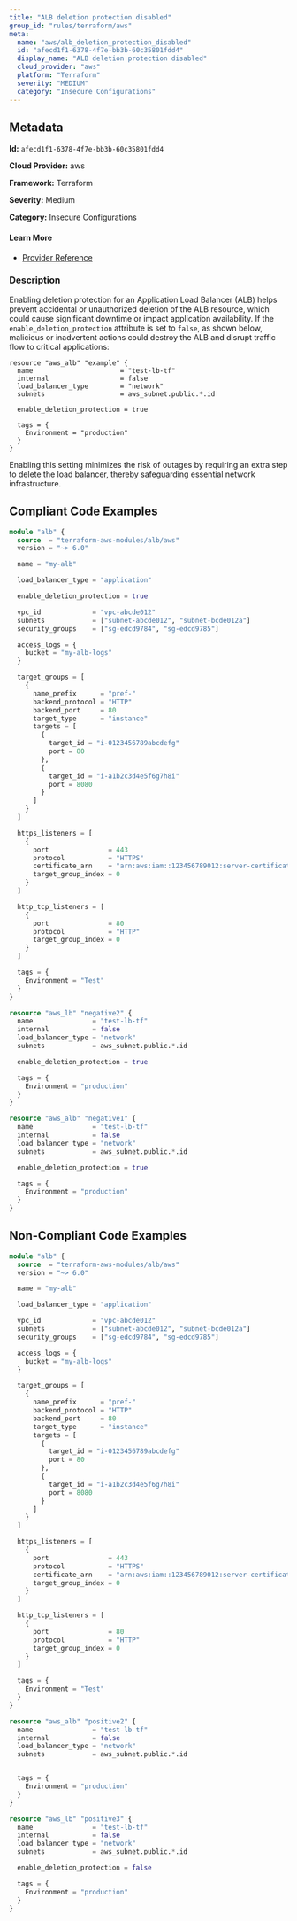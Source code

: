 ```yaml
---
title: "ALB deletion protection disabled"
group_id: "rules/terraform/aws"
meta:
  name: "aws/alb_deletion_protection_disabled"
  id: "afecd1f1-6378-4f7e-bb3b-60c35801fdd4"
  display_name: "ALB deletion protection disabled"
  cloud_provider: "aws"
  platform: "Terraform"
  severity: "MEDIUM"
  category: "Insecure Configurations"
---
```

## Metadata

**Id:** `afecd1f1-6378-4f7e-bb3b-60c35801fdd4`

**Cloud Provider:** aws

**Framework:** Terraform

**Severity:** Medium

**Category:** Insecure Configurations

#### Learn More

 - [Provider Reference](https://registry.terraform.io/providers/hashicorp/aws/latest/docs/resources/lb#enable_deletion_protection)

### Description

 Enabling deletion protection for an Application Load Balancer (ALB) helps prevent accidental or unauthorized deletion of the ALB resource, which could cause significant downtime or impact application availability. If the `enable_deletion_protection` attribute is set to `false`, as shown below, malicious or inadvertent actions could destroy the ALB and disrupt traffic flow to critical applications:

```
resource "aws_alb" "example" {
  name                      = "test-lb-tf"
  internal                  = false
  load_balancer_type        = "network"
  subnets                   = aws_subnet.public.*.id

  enable_deletion_protection = true

  tags = {
    Environment = "production"
  }
}
```

Enabling this setting minimizes the risk of outages by requiring an extra step to delete the load balancer, thereby safeguarding essential network infrastructure.


## Compliant Code Examples
```terraform
module "alb" {
  source  = "terraform-aws-modules/alb/aws"
  version = "~> 6.0"

  name = "my-alb"

  load_balancer_type = "application"

  enable_deletion_protection = true

  vpc_id             = "vpc-abcde012"
  subnets            = ["subnet-abcde012", "subnet-bcde012a"]
  security_groups    = ["sg-edcd9784", "sg-edcd9785"]

  access_logs = {
    bucket = "my-alb-logs"
  }

  target_groups = [
    {
      name_prefix      = "pref-"
      backend_protocol = "HTTP"
      backend_port     = 80
      target_type      = "instance"
      targets = [
        {
          target_id = "i-0123456789abcdefg"
          port = 80
        },
        {
          target_id = "i-a1b2c3d4e5f6g7h8i"
          port = 8080
        }
      ]
    }
  ]

  https_listeners = [
    {
      port               = 443
      protocol           = "HTTPS"
      certificate_arn    = "arn:aws:iam::123456789012:server-certificate/test_cert-123456789012"
      target_group_index = 0
    }
  ]

  http_tcp_listeners = [
    {
      port               = 80
      protocol           = "HTTP"
      target_group_index = 0
    }
  ]

  tags = {
    Environment = "Test"
  }
}

```

```terraform
resource "aws_lb" "negative2" {
  name               = "test-lb-tf"
  internal           = false
  load_balancer_type = "network"
  subnets            = aws_subnet.public.*.id

  enable_deletion_protection = true

  tags = {
    Environment = "production"
  }
}

```

```terraform
resource "aws_alb" "negative1" {
  name               = "test-lb-tf"
  internal           = false
  load_balancer_type = "network"
  subnets            = aws_subnet.public.*.id

  enable_deletion_protection = true

  tags = {
    Environment = "production"
  }
}

```
## Non-Compliant Code Examples
```terraform
module "alb" {
  source  = "terraform-aws-modules/alb/aws"
  version = "~> 6.0"

  name = "my-alb"

  load_balancer_type = "application"

  vpc_id             = "vpc-abcde012"
  subnets            = ["subnet-abcde012", "subnet-bcde012a"]
  security_groups    = ["sg-edcd9784", "sg-edcd9785"]

  access_logs = {
    bucket = "my-alb-logs"
  }

  target_groups = [
    {
      name_prefix      = "pref-"
      backend_protocol = "HTTP"
      backend_port     = 80
      target_type      = "instance"
      targets = [
        {
          target_id = "i-0123456789abcdefg"
          port = 80
        },
        {
          target_id = "i-a1b2c3d4e5f6g7h8i"
          port = 8080
        }
      ]
    }
  ]

  https_listeners = [
    {
      port               = 443
      protocol           = "HTTPS"
      certificate_arn    = "arn:aws:iam::123456789012:server-certificate/test_cert-123456789012"
      target_group_index = 0
    }
  ]

  http_tcp_listeners = [
    {
      port               = 80
      protocol           = "HTTP"
      target_group_index = 0
    }
  ]

  tags = {
    Environment = "Test"
  }
}

```

```terraform
resource "aws_alb" "positive2" {
  name               = "test-lb-tf"
  internal           = false
  load_balancer_type = "network"
  subnets            = aws_subnet.public.*.id


  tags = {
    Environment = "production"
  }
}

```

```terraform
resource "aws_lb" "positive3" {
  name               = "test-lb-tf"
  internal           = false
  load_balancer_type = "network"
  subnets            = aws_subnet.public.*.id

  enable_deletion_protection = false

  tags = {
    Environment = "production"
  }
}

```